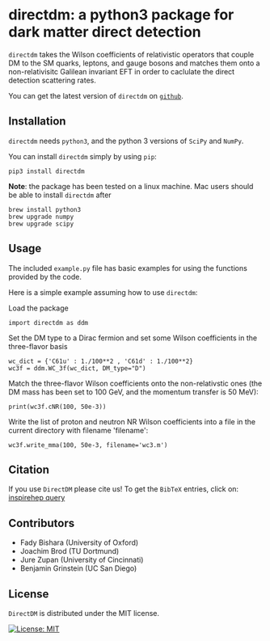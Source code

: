 **directdm**: a python3 package for dark matter direct detection
=====

`directdm` takes the Wilson coefficients of relativistic operators that couple DM to the SM quarks, leptons, and gauge bosons and matches them onto a non-relativisitc Galilean invariant EFT in order to caclulate the direct detection scattering rates.

You can get the latest version of `directdm` on [`github`](https://directdm.github.io).

## Installation

`directdm` needs `python3`, and the python 3 versions of `SciPy` and `NumPy`.

You can install `directdm` simply by using `pip`:

```
pip3 install directdm
```

**Note**: the package has been tested on a linux machine. Mac users should be able to install `directdm` after 

```
brew install python3
brew upgrade numpy
brew upgrade scipy
```

## Usage

The included `example.py` file has basic examples for using the functions provided by the code. 

Here is a simple example assuming how to use `directdm`:

Load the package
```
import directdm as ddm
```

Set the DM type to a Dirac fermion and set some Wilson coefficients in the three-flavor basis
```
wc_dict = {'C61u' : 1./100**2 , 'C61d' : 1./100**2}
wc3f = ddm.WC_3f(wc_dict, DM_type="D")
```

Match the three-flavor Wilson coefficients onto the non-relativstic ones (the DM mass has been set to 100 GeV, and the momentum transfer is 50 MeV):
```
print(wc3f.cNR(100, 50e-3))
```

Write the list of proton and neutron NR Wilson coefficients into a file in the current directory with filename 'filename':
```
wc3f.write_mma(100, 50e-3, filename='wc3.m')
```

## Citation
If you use `DirectDM` please cite us! To get the `BibTeX` entries, click on: [inspirehep query](https://inspirehep.net/search?p=arxiv:1708.02678+or+arxiv:1707.06998+or+arxiv:1611.00368&of=hx) 



## Contributors

   * Fady Bishara (University of Oxford)
   * Joachim Brod (TU Dortmund)
   * Jure Zupan (University of Cincinnati)
   * Benjamin Grinstein (UC San Diego)

## License
`DirectDM` is distributed under the MIT license.


[![License: MIT](https://img.shields.io/badge/License-MIT-yellow.svg)](https://opensource.org/licenses/MIT)
